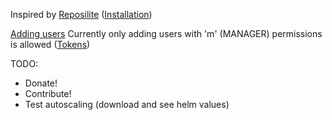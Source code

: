 Inspired by [Reposilite](https://reposilite.com/guide/about) ([Installation](https://reposilite.com/guide/kubernetes))

[Adding users](https://reposilite.com/guide/kubernetes#creating-the-first-access-token)
Currently only adding users with 'm' (MANAGER) permissions is allowed ([Tokens](https://reposilite.com/guide/tokens)) 

TODO:
- Donate!
- Contribute!
- Test autoscaling (download and see helm values)